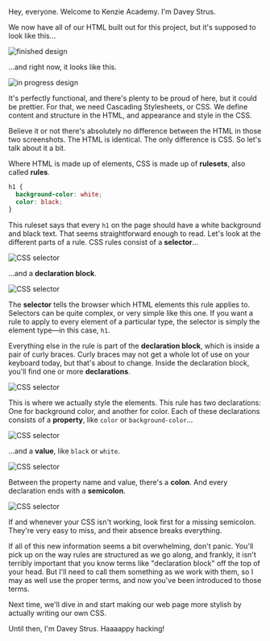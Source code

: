 Hey, everyone. Welcome to Kenzie Academy. I'm Davey Strus.

We now have all of our HTML built out for this project, but it's supposed to look like this...

![finished design](https://cdn.jsdelivr.net/gh/dstrus/lesson-transcripts/assets/bard-screenshot.png)

...and right now, it looks like this.

![in progress design](https://cdn.jsdelivr.net/gh/dstrus/lesson-transcripts/assets/bard-progress.png)

It's perfectly functional, and there's plenty to be proud of here, but it could be prettier. For that, we need Cascading Stylesheets, or CSS. We define content and structure in the HTML, and appearance and style in the CSS.

Believe it or not there's absolutely no difference between the HTML in those two screenshots. The HTML is identical. The only difference is CSS. So let's talk about it a bit.

Where HTML is made up of elements, CSS is made up of **rulesets**, also called **rules**.

```css
h1 {
  background-color: white;
  color: black;
}
```

This ruleset says that every `h1` on the page should have a white background and black text. That seems straightforward enough to read. Let's look at the different parts of a rule. CSS rules consist of a **selector**...

![CSS selector](https://cdn.jsdelivr.net/gh/dstrus/lesson-transcripts/assets/css-selector.png)

...and a **declaration block**.

![CSS selector](https://cdn.jsdelivr.net/gh/dstrus/lesson-transcripts/assets/css-declaration-block.png)

The **selector** tells the browser which HTML elements this rule applies to. Selectors can be quite complex, or very simple like this one. If you want a rule to apply to every element of a particular type, the selector is simply the element type&mdash;in this case, `h1`.

Everything else in the rule is part of the **declaration block**, which is inside a pair of curly braces. Curly braces may not get a whole lot of use on your keyboard today, but that's about to change. Inside the declaration block, you'll find one or more **declarations**.

![CSS selector](https://cdn.jsdelivr.net/gh/dstrus/lesson-transcripts/assets/css-declaration.png)

This is where we actually style the elements. This rule has two declarations: One for background color, and another for color. Each of these declarations consists of a **property**, like `color` or `background-color`...

![CSS selector](https://cdn.jsdelivr.net/gh/dstrus/lesson-transcripts/assets/css-property.png)

...and a **value**, like `black` or `white`.

![CSS selector](https://cdn.jsdelivr.net/gh/dstrus/lesson-transcripts/assets/css-value.png)

Between the property name and value, there's a **colon**. And every declaration ends with a **semicolon**.

![CSS selector](https://cdn.jsdelivr.net/gh/dstrus/lesson-transcripts/assets/css-semicolon.png)

If and whenever your CSS isn't working, look first for a missing semicolon. They're very easy to miss, and their absence breaks everything.

If all of this new information seems a bit overwhelming, don't panic. You'll pick up on the way rules are structured as we go along, and frankly, it isn't terribly important that you know terms like "declaration block" off the top of your head. But I'll need to call them something as we work with them, so I may as well use the proper terms, and now you've been introduced to those terms.

Next time, we'll dive in and start making our web page more stylish by actually writing our own CSS.

Until then, I'm Davey Strus. Haaaappy hacking!
